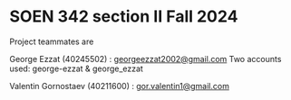 # SOEN 342 section II Fall 2024

Project teammates are

George Ezzat (40245502) : georgeezzat2002@gmail.com
Two accounts used:  george-ezzat & george_ezzat

Valentin Gornostaev (40211600) : gor.valentin1@gmail.com
